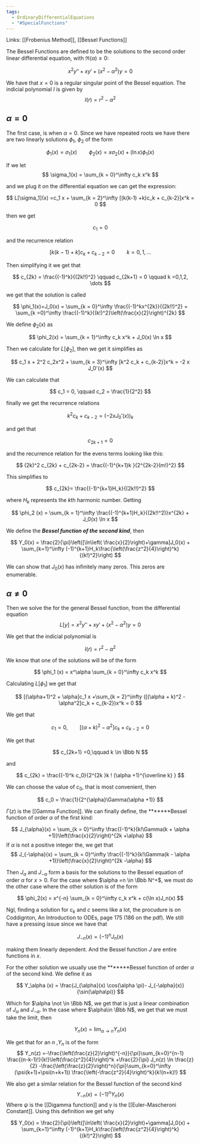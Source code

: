 ```yaml
---
tags:
  - OrdinaryDifferentialEquations
  - "#SpecialFunctions"
---
```

Links: [[Frobenius Method]], [[Bessel Functions]]

The Bessel Functions are defined to be the solutions to the second order linear differential equation, with $\Re(\alpha) \ge 0$:

$$ x^2 y'' + xy' +(x^2-\alpha^2) y = 0 $$

We have that $x = 0$ is a regular singular point of the Bessel equation. The indicial polynomial $I$ is given by
$$ I(r) = r^2 - \alpha^2 $$
## $\alpha = 0$
The first case, is when $\alpha = 0$. Since we have repeated roots we have there are two linearly solutions $\phi_1$, $\phi_2$ of the form

$$ \phi_1(x) = \sigma_1(x) \qquad \phi_2(x) = x\sigma_2(x)+ (\ln x)\phi_1(x) $$

If we let
$$ \sigma_1(x) = \sum_{k = 0}^\infty c_k x^k $$

and we plug it on the differential equation we can get the expression:

$$ L[\sigma_1](x) =c_1 x + \sum_{k = 2}^\infty [(k(k-1) +k)c_k + c_{k-2}]x^k = 0 $$

then we get

$$ c_1 = 0 $$

and the recurrence relation

$$ [k(k-1) + k]c_k + c_{k-2}= 0 \qquad k =0, 1, \dots $$

Then simplifying it we get that

$$ c_{2k} = \frac{(-1)^k}{(2k!!)^2} \qquad c_{2k+1} = 0 \qquad k =0,1,2, \dots $$

we get that the solution is called

$$ \phi_1(x)=J_0(x) = \sum_{k = 0}^\infty \frac{(-1)^kx^{2k}}{(2k!!)^2} = \sum_{k =0}^\infty \frac{(-1)^k}{(k!)^2}\left(\frac{x}{2}\right)^{2k} $$

We define $\phi_2(x)$ as

$$ \phi_2(x) = \sum_{k = 1}^\infty c_k x^k + J_0(x) \ln x $$

Then we calculate for $L [\phi_2]$, then we get it simplifies as

$$ c_1 x + 2^2 c_2x^2 + \sum_{k = 3}^\infty [k^2 c_k + c_{k-2}]x^k = -2 x J_0'(x) $$

We can calculate that

$$ c_1 = 0, \qquad c_2 = \frac{1}{2^2} $$

finally we get the recurrence relations

$$ k^2 c_k + c_{k-2} = (-2xJ_0'(x))_k $$

and get that

$$ c_{2k+1} = 0 $$

and the recurrence relation for the evens terms looking like this:

$$ (2k)^2 c_{2k} + c_{2k-2} = \frac{(-1)^{k+1}k }{2^{2k-2}(m!)^2} $$

This simplifies to

$$ c_{2k}= \frac{(-1)^{k+1}H_k}{(2k!!)^2} $$

where $H_k$ represents the $k$th harmonic number. Getting

$$ \phi_2 (x) = \sum_{k = 1}^\infty \frac{(-1)^{k+1}H_k}{(2k!!^2)}x^{2k} + J_0(x) \ln x $$

We define the _********Bessel function of the second kind********_, then

$$ Y_0(x) = \frac{2}{\pi}\left([\ln\left( \frac{x}{2}\right)+\gamma]J_0(x) + \sum_{k=1}^\infty (-1)^{k+1}H_k\frac{\left(\frac{z^2}{4}\right)^k}{(k!)^2}\right) $$


We can show that $J_0(x)$ has infinitely many zeros. This zeros are enumerable.
## $\alpha \ne 0$
Then we solve the for the general Bessel function, from the differential equation
$$ L[y] =x^2 y'' +xy' + (x^2-\alpha^2) y =0 $$

We get that the indicial polynomial is

$$ I(r) = r^2 -\alpha ^2 $$

We know that one of the solutions will be of the form

$$ \phi_1 (x) = x^\alpha \sum_{k = 0}^\infty c_k x^k $$

Calculating $L[\phi_1]$ we get that

$$ [(\alpha+1)^2 + \alpha]c_1 x +\sum_{k = 2}^\infty ([(\alpha + k)^2 - \alpha^2]c_k + c_{k-2})x^k = 0 $$

We get that

$$ c_1 = 0, \qquad [(\alpha + k)^2 - \alpha^2]c_k + c_{k-2} = 0 $$

We get that

$$ c_{2k+1} =0,\qquad k \in \Bbb N $$

and

$$ c_{2k} = \frac{(-1)^k c_0}{2^{2k }k ! (\alpha +1)^{\overline k} } $$

We can choose the value of $c_0$, that is most convenient, then

$$ c_0 = \frac{1}{2^{\alpha}\Gamma(\alpha +1)} $$

$\Gamma(z)$ is the [[Gamma Function]]. We can finally define, the *******Bessel function of order $\alpha$ of the first kind:

$$ J_{\alpha}(x) = \sum_{k = 0}^\infty \frac{(-1)^k}{k!\Gamma(k + \alpha +1)}\left(\frac{x}{2}\right)^{2k +\alpha} $$
If $\alpha$ is not a positive integer the, we get that
$$ J_{-\alpha}(x) = \sum_{k = 0}^\infty \frac{(-1)^k}{k!\Gamma(k - \alpha +1)}\left(\frac{x}{2}\right)^{2k -\alpha} $$

Then $J_\alpha$ and $J_{-\alpha}$ form a basis for the solutions to the Bessel equation of order $\alpha$ for $x>0$. For the case where $\alpha =n \in \Bbb N^+$, we must do the other case where the other solution is of the form

$$ \phi_2(x) = x^{-n} \sum_{k = 0}^\infty c_k x^k + c(\ln x)J_n(x) $$

Ngl, finding a solution for $c_k$ and $c$ seems like a lot, the procudure is on Coddignton, An Introduction to ODEs, page 175 (186 on the pdf). We still have a pressing issue since we have that

$$ J_{-n}(x) = (-1)^n J_n(x) $$

making them linearly dependent. And the Bessel function $J$ are entire functions in $x$.

For the other solution we usually use the *******Bessel function of order $\alpha$ of the second kind. We define it as

$$ Y_\alpha (x) = \frac{J_{\alpha}(x) \cos(\alpha \pi)- J_{-\alpha}(x)}{\sin(\alpha\pi)} $$

Which for $\alpha \not \in \Bbb N$, we get that is just a linear combination of $J_\alpha$ and $J_{-\alpha}$. In the case where $\alpha\in \Bbb N$, we get that we must take the limit, then

$$ Y_n(x)=\lim_{\alpha\to n} Y_n(x) $$

We get that for an $n$ ,$Y_n$ is of the form
$$ Y_n(z) =-\frac{\left(\frac{z}{2}\right)^{-n}}{\pi}\sum_{k=0}^{n-1} \frac{(n-k-1)!}{k!}\left(\frac{z^2}{4}\right)^k +\frac{2}{\pi} J_n(z) \ln \frac{z}{2} -\frac{\left(\frac{z}{2}\right)^n}{\pi}\sum_{k=0}^\infty (\psi(k+1)+\psi(n+k+1)) \frac{\left(-\frac{z^2}{4}\right)^k}{k!(n+k)!} $$

We also get a similar relation for the Bessel function of the second kind
$$ Y_{-n}(x) =(-1)^n Y_n(x) $$
Where $\psi$ is the [[Digamma function]] and $\gamma$ is the [[Euler–Mascheroni Constant]]. Using this definition we get why

$$ Y_0(x) = \frac{2}{\pi}\left([\ln\left( \frac{x}{2}\right)+\gamma]J_0(x) + \sum_{k=1}^\infty (-1)^{k+1}H_k\frac{\left(\frac{z^2}{4}\right)^k}{(k!)^2}\right) $$